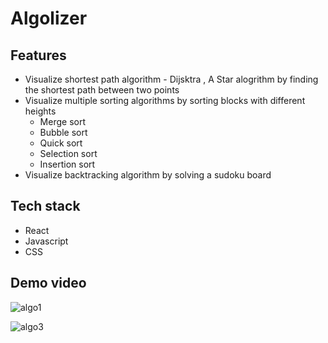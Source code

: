 # Algolizer

## Features
- Visualize shortest path algorithm - Dijsktra , A Star alogrithm by finding the shortest path between two points
- Visualize multiple sorting algorithms by sorting blocks with different heights
    - Merge sort
    - Bubble sort
    - Quick sort
    - Selection sort
    - Insertion sort
- Visualize backtracking algorithm by solving a sudoku board

## Tech stack
- React
- Javascript
- CSS

## Demo video
![algo1](https://user-images.githubusercontent.com/57489399/103148608-90846c80-479c-11eb-82f6-6a78a3461e17.gif)

![algo3](https://user-images.githubusercontent.com/57489399/103148657-17394980-479d-11eb-889b-9585c72738d3.gif)
